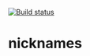 [![Build status](https://ci.appveyor.com/api/projects/status/lxedpamfxe05g8e2?svg=true)](https://ci.appveyor.com/project/Lozick13/nicknames)

# nicknames
